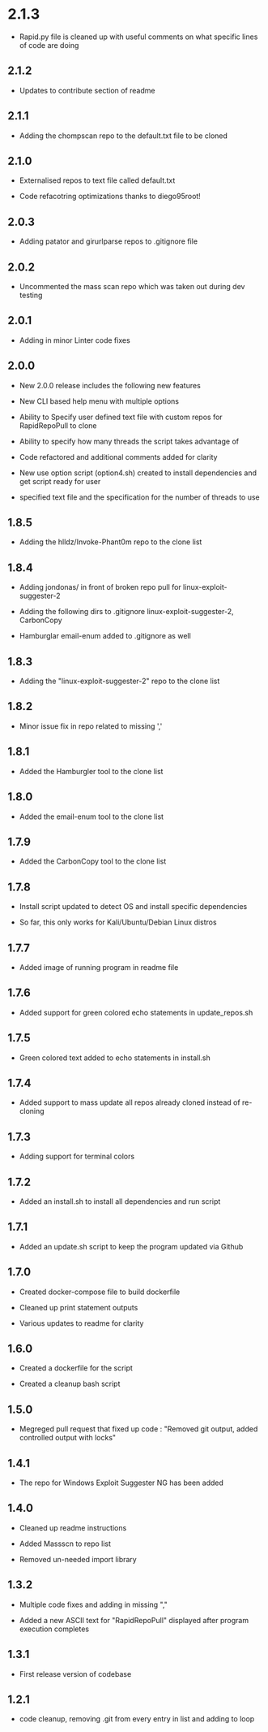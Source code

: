 # 2.1.3

- Rapid.py file is cleaned up with useful comments on what specific lines of code are doing

## 2.1.2

- Updates to contribute section of readme

## 2.1.1

- Adding the chompscan repo to the default.txt file to be cloned

## 2.1.0

- Externalised repos to text file called default.txt

- Code refacotring optimizations thanks to diego95root!

## 2.0.3

- Adding patator and girurlparse repos to .gitignore file

## 2.0.2

- Uncommented the mass scan repo which was taken out during dev testing

## 2.0.1

- Adding in minor Linter code fixes

## 2.0.0

- New 2.0.0 release includes the following new features

- New CLI based help menu with multiple options

- Ability to Specify user defined text file with custom repos for RapidRepoPull to clone

- Ability to specify how many threads the script takes advantage of

- Code refactored and additional comments added for clarity

- New use option script (option4.sh) created to install dependencies and get script ready for user

- specified text file and the specification for the number of threads to use

## 1.8.5

- Adding the hlldz/Invoke-Phant0m repo to the clone list

## 1.8.4

- Adding jondonas/ in front of broken repo pull for linux-exploit-suggester-2

- Adding the following dirs to .gitignore linux-exploit-suggester-2, CarbonCopy

- Hamburglar email-enum added to .gitignore as well

## 1.8.3

- Adding the "linux-exploit-suggester-2" repo to the clone list

## 1.8.2

- Minor issue fix in repo related to missing ','

## 1.8.1

- Added the Hamburgler tool to the clone list

## 1.8.0

- Added the email-enum tool to the clone list

## 1.7.9

- Added the CarbonCopy tool to the clone list

## 1.7.8

- Install script updated to detect OS and install specific dependencies

- So far, this only works for Kali/Ubuntu/Debian Linux distros

## 1.7.7

- Added image of running program in readme file

## 1.7.6

- Added support for green colored echo statements in update_repos.sh

## 1.7.5

- Green colored text added to echo statements in install.sh

## 1.7.4

- Added support to mass update all repos already cloned instead of re-cloning

## 1.7.3

- Adding support for terminal colors

## 1.7.2

- Added an install.sh to install all dependencies and run script

## 1.7.1

- Added an update.sh script to keep the program updated via Github

## 1.7.0

- Created docker-compose file to build dockerfile

- Cleaned up print statement outputs

- Various updates to readme for clarity

## 1.6.0

- Created a dockerfile for the script

- Created a cleanup bash script

## 1.5.0

- Megreged pull request that fixed up code : "Removed git output, added controlled output with locks"

## 1.4.1

- The repo for Windows Exploit Suggester NG has been added

## 1.4.0

- Cleaned up readme instructions

- Added Massscn to repo list

- Removed un-needed import library

## 1.3.2

- Multiple code fixes and adding in missing ","

- Added a new ASCII text for "RapidRepoPull" displayed after program execution completes

## 1.3.1

- First release version of codebase

## 1.2.1

- code cleanup, removing .git from every entry in list and adding to loop
